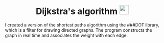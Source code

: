 <h1 align="center">
  Dijkstra's algorithm
  <img src="https://graphicmaths.com/img/computer-science/graph-theory/dijkstras-algorithm/graph.png" width="30px"/>
</h1>
I created a version of the shortest paths algorithm using the ###DOT library, which is a filter for drawing directed graphs.
The program constructs the graph in real time and associates the weight with each edge.
